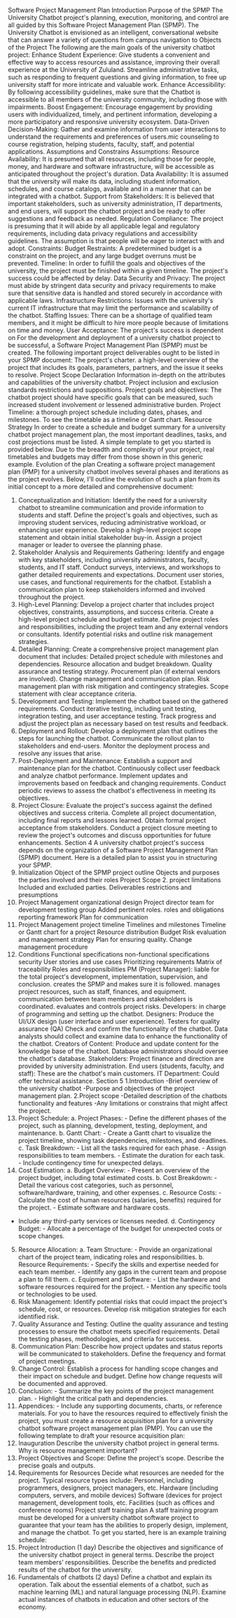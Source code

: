 Software Project Management Plan 
Introduction 
Purpose of the SPMP 
The University Chatbot project's planning, execution, monitoring, and control are all guided by this 
Software Project Management Plan (SPMP). The University Chatbot is envisioned as an intelligent, 
conversational website that can answer a variety of questions from campus navigation to 
Objects of the Project 
The following are the main goals of the university chatbot project: 
Enhance Student Experience: Give students a convenient and effective way to access resources and 
assistance, improving their overall experience at the University of Zululand. 
Streamline administrative tasks, such as responding to frequent questions and giving information, to 
free up university staff for more intricate and valuable work. 
Enhance Accessibility: By following accessibility guidelines, make sure that the Chatbot is accessible to 
all members of the university community, including those with impairments. 
Boost Engagement: Encourage engagement by providing users with individualized, timely, and pertinent 
information, developing a more participatory and responsive university ecosystem. 
Data-Driven Decision-Making: Gather and examine information from user interactions to understand the 
requirements and preferences of users.mic counseling to course registration, helping students, faculty, 
staff, and potential applications. 
Assumptions and Constrains 
Assumptions: 
Resource Availability: It is presumed that all resources, including those for people, money, and hardware 
and software infrastructure, will be accessible as anticipated throughout the project's duration. 
Data Availability: It is assumed that the university will make its data, including student information, 
schedules, and course catalogs, available and in a manner that can be integrated with a chatbot. 
Support from Stakeholders: It is believed that important stakeholders, such as university administration, 
IT departments, and end users, will support the chatbot project and be ready to offer suggestions and 
feedback as needed. 
Regulation Compliance: The project is presuming that it will abide by all applicable legal and regulatory 
requirements, including data privacy regulations and accessibility guidelines. 
The assumption is that people will be eager to interact with and adopt. 
Constraints: 
Budget Restraints: A predetermined budget is a constraint on the project, and any large budget overruns 
must be prevented. 
Timeline: In order to fulfill the goals and objectives of the university, the project must be finished within 
a given timeline. The project's success could be affected by delay. 
Data Security and Privacy: The project must abide by stringent data security and privacy requirements to 
make sure that sensitive data is handled and stored securely in accordance with applicable laws. 
Infrastructure Restrictions: Issues with the university's current IT infrastructure that may limit the 
performance and scalability of the chatbot. 
Staffing Issues: There can be a shortage of qualified team members, and it might be difficult to hire 
more people because of limitations on time and money. 
User Acceptance: The project's success is dependent on 
For the development and deployment of a university chatbot project to be successful, a Software 
Project Management Plan (SPMP) must be created. The following important project deliverables ought 
to be listed in your SPMP document: 
The project's charter. 
a high-level overview of the project that includes its goals, parameters, partners, and the issue it seeks 
to resolve. 
Project Scope Declaration 
Information in-depth on the attributes and capabilities of the university chatbot. 
Project inclusion and exclusion standards 
restrictions and suppositions. 
Project goals and objectives: 
The chatbot project should have specific goals that can be measured, such increased student 
involvement or lessened administrative burden. 
Project Timeline: 
a thorough project schedule including dates, phases, and milestones. 
To see the timetable as a timeline or Gantt chart. 
Resource Strategy 
In order to create a schedule and budget summary for a university chatbot project management plan, 
the most important deadlines, tasks, and cost projections must be listed. A simple template to get you 
started is provided below. Due to the breadth and complexity of your project, real timetables and 
budgets may differ from those shown in this generic example. 
Evolution of the plan 
Creating a software project management plan (PMP) for a university chatbot involves several phases 
and iterations as the project evolves. Below, I'll outline the evolution of such a plan from its initial 
concept to a more detailed and comprehensive document: 
1. Conceptualization and Initiation: 
Identify the need for a university chatbot to streamline communication and provide information to 
students and staff. 
Define the project's goals and objectives, such as improving student services, reducing administrative 
workload, or enhancing user experience. 
Develop a high-level project scope statement and obtain initial stakeholder buy-in. 
Assign a project manager or leader to oversee the planning phase. 
2. Stakeholder Analysis and Requirements Gathering: 
Identify and engage with key stakeholders, including university administrators, faculty, students, and IT 
staff. 
Conduct surveys, interviews, and workshops to gather detailed requirements and expectations. 
Document user stories, use cases, and functional requirements for the chatbot. 
Establish a communication plan to keep stakeholders informed and involved throughout the project. 
3. High-Level Planning: 
Develop a project charter that includes project objectives, constraints, assumptions, and success criteria. 
Create a high-level project schedule and budget estimate. 
Define project roles and responsibilities, including the project team and any external vendors or 
consultants. 
Identify potential risks and outline risk management strategies. 
4. Detailed Planning: 
Create a comprehensive project management plan document that includes: 
Detailed project schedule with milestones and dependencies. 
Resource allocation and budget breakdown. 
Quality assurance and testing strategy. 
Procurement plan (if external vendors are involved). 
Change management and communication plan. 
Risk management plan with risk mitigation and contingency strategies. 
Scope statement with clear acceptance criteria. 
5. Development and Testing: 
Implement the chatbot based on the gathered requirements. 
Conduct iterative testing, including unit testing, integration testing, and user acceptance testing. 
Track progress and adjust the project plan as necessary based on test results and feedback. 
6. Deployment and Rollout: 
Develop a deployment plan that outlines the steps for launching the chatbot. 
Communicate the rollout plan to stakeholders and end-users. 
Monitor the deployment process and resolve any issues that arise. 
7. Post-Deployment and Maintenance: 
Establish a support and maintenance plan for the chatbot. 
Continuously collect user feedback and analyze chatbot performance. 
Implement updates and improvements based on feedback and changing requirements. 
Conduct periodic reviews to assess the chatbot's effectiveness in meeting its objectives. 
8. Project Closure: 
Evaluate the project's success against the defined objectives and success criteria. 
Complete all project documentation, including final reports and lessons learned. 
Obtain formal project acceptance from stakeholders. 
Conduct a project closure meeting to review the project's outcomes and discuss opportunities for future 
enhancements. 
Section 4 
A university chatbot project's success depends on the organization of a Software Project Management 
Plan (SPMP) document. Here is a detailed plan to assist you in structuring your SPMP. 
1. Initialization 
Object of the SPMP 
project outline 
Objects and purposes 
the parties involved and their roles 
Project Scope 2. 
project limitations 
Included and excluded parties. 
Deliverables 
restrictions and presumptions 
3. Project Management 
organizational design 
Project director 
team for development 
testing group 
Added pertinent roles. 
roles and obligations 
reporting framework 
Plan for communication 
4. Project Management 
project timeline 
Timelines and milestones 
Timeline or Gantt chart for a project 
Resource distribution 
Budget 
Risk evaluation and management strategy 
Plan for ensuring quality. 
Change management procedure 
5. Conditions 
Functional specifications 
non-functional specifications security 
User stories and use cases 
Prioritizing requirements 
Matrix of traceability 
Roles and responsibilities 
PM (Project Manager): 
liable for the total project's development, implementation, supervision, and conclusion. 
creates the SPMP and makes sure it is followed. 
manages project resources, such as staff, finances, and equipment. 
communication between team members and stakeholders is coordinated. 
evaluates and controls project risks. 
Developers: in charge of programming and setting up the chatbot. 
Designers: Produce the UI/UX design (user interface and user experience). 
Testers for quality assurance (QA) Check and confirm the functionality of the chatbot. 
Data analysts should collect and examine data to enhance the functionality of the chatbot. 
Creators of Content: Produce and update content for the knowledge base of the chatbot. 
Database administrators should oversee the chatbot's database. 
Stakeholders: 
Project finance and direction are provided by university administration. 
End users (students, faculty, and staff): These are the chatbot's main customers. 
IT Department: Could offer technical assistance. 
Section 5 
1.Introduction -Brief overview of the university chatbot -Purpose and objectives of the project management plan. 
2.Project scope 
-Detailed description of the chatbots functionality and features -Any limitations or constrains that might affect the project. 
3. Project Schedule: 
a. Project Phases: - Define the different phases of the project, such as planning, development, testing, deployment, and 
maintenance. 
b. Gantt Chart: - Create a Gantt chart to visualize the project timeline, showing task dependencies, milestones, and 
deadlines. 
c. Task Breakdown: - List all the tasks required for each phase. - Assign responsibilities to team members. - Estimate the duration for each task. - Include contingency time for unexpected delays. 
4. Cost Estimation: 
a. Budget Overview: - Present an overview of the project budget, including total estimated costs. 
b. Cost Breakdown: - Detail the various cost categories, such as personnel, software/hardware, training, and other expenses. 
c. Resource Costs: - Calculate the cost of human resources (salaries, benefits) required for the project. - Estimate software and hardware costs. 
- Include any third-party services or licenses needed. 
d. Contingency Budget: - Allocate a percentage of the budget for unexpected costs or scope changes. 
5. Resource Allocation: 
a. Team Structure: - Provide an organizational chart of the project team, indicating roles and responsibilities. 
b. Resource Requirements: - Specify the skills and expertise needed for each team member. - Identify any gaps in the current team and propose a plan to fill them. 
c. Equipment and Software: - List the hardware and software resources required for the project. - Mention any specific tools or technologies to be used. 
6. Risk Management: 
Identify potential risks that could impact the project's schedule, cost, or resources. 
Develop risk mitigation strategies for each identified risk. 
7. Quality Assurance and Testing: 
Outline the quality assurance and testing processes to ensure the chatbot meets specified requirements. 
Detail the testing phases, methodologies, and criteria for success. 
8. Communication Plan: 
Describe how project updates and status reports will be communicated to stakeholders. 
Define the frequency and format of project meetings. 
9. Change Control: 
Establish a process for handling scope changes and their impact on schedule and budget. 
Define how change requests will be documented and approved. 
10. Conclusion: - Summarize the key points of the project management plan. - Highlight the critical path and dependencies. 
11. Appendices: - Include any supporting documents, charts, or reference materials. 
For you to have the resources required to effectively finish the project, you must create a resource 
acquisition plan for a university chatbot software project management plan (PMP). You can use the 
following template to draft your resource acquisition plan: 
1. Inauguration 
Describe the university chatbot project in general terms. 
Why is resource management important? 
2. Project Objectives and Scope: 
Define the project's scope. 
Describe the precise goals and outputs. 
3. Requirements for Resources 
Decide what resources are needed for the project. Typical resource types include: 
Personnel, including programmers, designers, project managers, etc. 
Hardware (including computers, servers, and mobile devices) 
Software (devices for project management, development tools, etc. 
Facilities (such as offices and conference rooms) 
Project staff training plan 
A staff training program must be developed for a university chatbot software project to guarantee that 
your team has the abilities to properly design, implement, and manage the chatbot. To get you started, 
here is an example training schedule: 
1. Project Introduction (1 day) 
Describe the objectives and significance of the university chatbot project in general terms. 
Describe the project team members' responsibilities. 
Describe the benefits and predicted results of the chatbot for the university. 
2. Fundamentals of chatbots (2 days) 
Define a chatbot and explain its operation. 
Talk about the essential elements of a chatbot, such as machine learning (ML) and natural language 
processing (NLP). 
Examine actual instances of chatbots in education and other sectors of the economy. 
